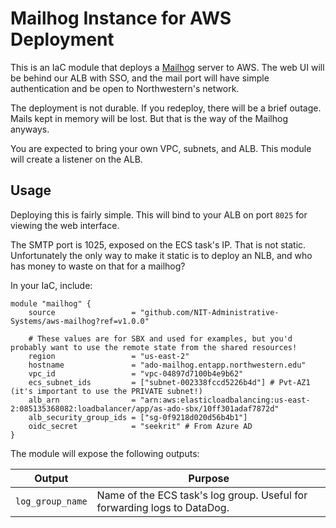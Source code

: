 # Mailhog Instance for AWS Deployment
This is an IaC module that deploys a [Mailhog](https://github.com/mailhog/MailHog) server to AWS. The web UI will be behind our ALB with SSO, and the mail port will have simple authentication and be open to Northwestern's network.

The deployment is not durable. If you redeploy, there will be a brief outage. Mails kept in memory will be lost. But that is the way of the Mailhog anyways.

You are expected to bring your own VPC, subnets, and ALB. This module will create a listener on the ALB.

## Usage
Deploying this is fairly simple. This will bind to your ALB on port `8025` for viewing the web interface.

The SMTP port is 1025, exposed on the ECS task's IP. That is not static. Unfortunately the only way to make it static is to deploy an NLB, and who has money to waste on that for a mailhog?

In your IaC, include:

```hcl
module "mailhog" {
    source                 = "github.com/NIT-Administrative-Systems/aws-mailhog?ref=v1.0.0"
  
    # These values are for SBX and used for examples, but you'd probably want to use the remote state from the shared resources!
    region                 = "us-east-2"
    hostname               = "ado-mailhog.entapp.northwestern.edu"
    vpc_id                 = "vpc-04897d7100b4e9b62"
    ecs_subnet_ids         = ["subnet-002338fccd5226b4d"] # Pvt-AZ1 (it's important to use the PRIVATE subnet!)
    alb_arn                = "arn:aws:elasticloadbalancing:us-east-2:085135368082:loadbalancer/app/as-ado-sbx/10ff301adaf7872d"
    alb_security_group_ids = ["sg-0f9218d020d56b4b1"]
    oidc_secret            = "seekrit" # From Azure AD
}
```

The module will expose the following outputs:

| Output           | Purpose                                                                  |
|------------------|--------------------------------------------------------------------------|
| `log_group_name` | Name of the ECS task's log group. Useful for forwarding logs to DataDog. |

